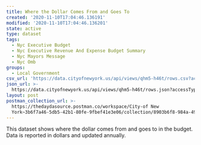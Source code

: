 ```yaml
---
title: Where the Dollar Comes From and Goes To
created: '2020-11-10T17:04:46.136191'
modified: '2020-11-10T17:04:46.136201'
state: active
type: dataset
tags:
  - Nyc Executive Budget
  - Nyc Executive Revenue And Expense Budget Summary
  - Nyc Mayors Message
  - Nyc Omb
groups:
  - Local Government
csv_url: 'https://data.cityofnewyork.us/api/views/qhm5-h46t/rows.csv?accessType=DOWNLOAD'
json_url: >-
  https://data.cityofnewyork.us/api/views/qhm5-h46t/rows.json?accessType=DOWNLOAD
layout: post
postman_collection_url: >-
  https://thedaydasource.postman.co/workspace/City-of New
  York~3b6f7a46-5db5-42b1-80fe-9fbef41e3e06/collection/8903b6f8-984a-496a-a089-5ee32f34e0d3
---
```

This dataset shows where the dollar comes from and goes to in the budget. Data is reported in dollars and updated annually.
